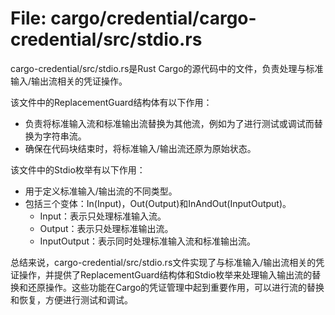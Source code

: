 # File: cargo/credential/cargo-credential/src/stdio.rs

cargo-credential/src/stdio.rs是Rust Cargo的源代码中的文件，负责处理与标准输入/输出流相关的凭证操作。

该文件中的ReplacementGuard结构体有以下作用：
- 负责将标准输入流和标准输出流替换为其他流，例如为了进行测试或调试而替换为字符串流。
- 确保在代码块结束时，将标准输入/输出流还原为原始状态。

该文件中的Stdio枚举有以下作用：
- 用于定义标准输入/输出流的不同类型。
- 包括三个变体：In(Input)，Out(Output)和InAndOut(InputOutput)。
  - Input：表示只处理标准输入流。
  - Output：表示只处理标准输出流。
  - InputOutput：表示同时处理标准输入流和标准输出流。

总结来说，cargo-credential/src/stdio.rs文件实现了与标准输入/输出流相关的凭证操作，并提供了ReplacementGuard结构体和Stdio枚举来处理输入输出流的替换和还原操作。这些功能在Cargo的凭证管理中起到重要作用，可以进行流的替换和恢复，方便进行测试和调试。

